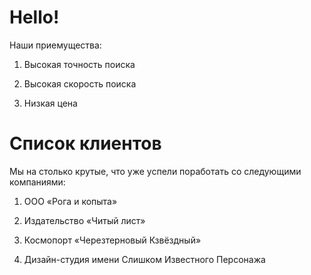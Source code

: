 # Hello!

Наши приемущества:

1. Высокая точность поиcка
   
2. Высокая скорость поиска
   
3. Низкая цена 

# Список клиентов 

Мы на столько крутые, что уже успели поработать со следующими компаниями:

1. ООО «Рога и копыта»

2. Издательство «Читый лист»

3. Космопорт «Черезтерновый Кзвёздный»

4. Дизайн-студия имени Слишком Известного Персонажа